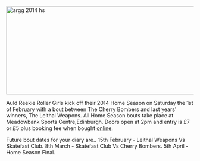 <html><body><a href="http://www.scottishrollerderbyblog.com/2014/01/argg-2014-hs.jpg"><img src="http://www.scottishrollerderbyblog.com/2014/01/argg-2014-hs.jpg" alt="argg 2014 hs" width="614" height="237" class="aligncenter size-full wp-image-3200"></a>

Auld Reekie Roller Girls kick off their 2014 Home Season on Saturday the 1st of February with a bout between The Cherry Bombers and last years' winners, The Leithal Weapons. All Home Season bouts take place at Meadowbank Sports Centre,Edinburgh. Doors open at 2pm and entry is £7 or £5 plus booking fee when bought <a href="http://www.brownpapertickets.com/event/531419">online</a>.

Future bout dates for your diary are..
  15th February - Leithal Weapons Vs Skatefast Club.
  8th March - Skatefast Club Vs Cherry Bombers.
  5th April - Home Season Final.</body></html>
